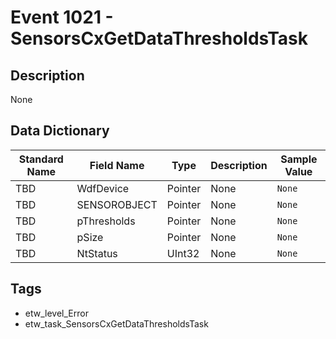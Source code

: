 # Event 1021 - SensorsCxGetDataThresholdsTask

## Description
None

## Data Dictionary
|Standard Name|Field Name|Type|Description|Sample Value|
|---|---|---|---|---|
|TBD|WdfDevice|Pointer|None|`None`|
|TBD|SENSOROBJECT|Pointer|None|`None`|
|TBD|pThresholds|Pointer|None|`None`|
|TBD|pSize|Pointer|None|`None`|
|TBD|NtStatus|UInt32|None|`None`|

## Tags
* etw_level_Error
* etw_task_SensorsCxGetDataThresholdsTask